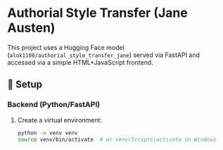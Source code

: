 # Authorial Style Transfer (Jane Austen)

This project uses a Hugging Face model (`alok1108/authorial_style_transfer_jane`) served via FastAPI and accessed via a simple HTML+JavaScript frontend.

## 🔧 Setup

### Backend (Python/FastAPI)

1. Create a virtual environment:

   ```bash
   python -m venv venv
   source venv/bin/activate  # or venv\Scripts\activate on Windows
